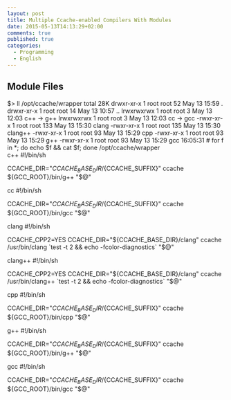 ```yaml
---
layout: post
title: Multiple Ccache-enabled Compilers With Modules
date: 2015-05-13T14:13:29+02:00
comments: true
published: true
categories:
  - Programming
  - English
---
```


## Module Files

$> ll /opt/ccache/wrapper
total 28K
drwxr-xr-x 1 root root  52 May 13 15:59 .
drwxr-xr-x 1 root root  14 May 13 10:57 ..
lrwxrwxrwx 1 root root   3 May 13 12:03 c++ -> g++
lrwxrwxrwx 1 root root   3 May 13 12:03 cc -> gcc
-rwxr-xr-x 1 root root 133 May 13 15:30 clang
-rwxr-xr-x 1 root root 135 May 13 15:30 clang++
-rwxr-xr-x 1 root root  93 May 13 15:29 cpp
-rwxr-xr-x 1 root root  93 May 13 15:29 g++
-rwxr-xr-x 1 root root  93 May 13 15:29 gcc
16:05:31 # for f in *; do echo $f && cat $f; done
/opt/ccache/wrapper  
c++
#!/bin/sh

CCACHE_DIR="${CCACHE_BASE_DIR}/${CCACHE_SUFFIX}" ccache ${GCC_ROOT}/bin/g++ "$@"

cc
#!/bin/sh

CCACHE_DIR="${CCACHE_BASE_DIR}/${CCACHE_SUFFIX}" ccache ${GCC_ROOT}/bin/gcc "$@"

clang
#!/bin/sh

CCACHE_CPP2=YES CCACHE_DIR="${CCACHE_BASE_DIR}/clang" ccache /usr/bin/clang
`test -t 2 && echo -fcolor-diagnostics` "$@"

clang++
#!/bin/sh

CCACHE_CPP2=YES CCACHE_DIR="${CCACHE_BASE_DIR}/clang" ccache /usr/bin/clang++
`test -t 2 && echo -fcolor-diagnostics` "$@"

cpp
#!/bin/sh

CCACHE_DIR="${CCACHE_BASE_DIR}/${CCACHE_SUFFIX}" ccache ${GCC_ROOT}/bin/cpp "$@"

g++
#!/bin/sh

CCACHE_DIR="${CCACHE_BASE_DIR}/${CCACHE_SUFFIX}" ccache ${GCC_ROOT}/bin/g++ "$@"

gcc
#!/bin/sh

CCACHE_DIR="${CCACHE_BASE_DIR}/${CCACHE_SUFFIX}" ccache ${GCC_ROOT}/bin/gcc "$@"

